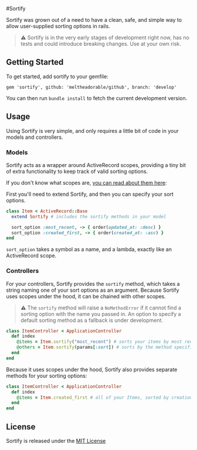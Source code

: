 #Sortify

Sortify was grown out of a need to have a clean, safe, and simple way to allow user-supplied sorting options in rails.

> :warning: Sortify is in the very early stages of development right now, has no tests and could introduce breaking changes. Use at your own risk.

## Getting Started

To get started, add sortify to your gemfile:

`gem 'sortify', github: 'meltheadorable/github', branch: 'develop'`

You can then run `bundle install` to fetch the current development version.

## Usage

Using Sortify is very simple, and only requires a little bit of code in your models and controllers.



### Models

Sortify acts as a wrapper around ActiveRecord scopes, providing a tiny bit of extra functionality to keep track of valid sorting options.

If you don't know what scopes are, [you can read about them here](http://guides.rubyonrails.org/active_record_querying.html#scopes):

First you'll need to extend Sortify, and then you can specify your sort options.

```ruby
class Item < ActiveRecord::Base
  extend Sortify # includes the sortify methods in your model

  sort_option :most_recent, -> { order(updated_at: :desc) }
  sort_option :created_first, -> { order(created_at: :asc) }
end
```

`sort_option` takes a symbol as a name, and a lambda, exactly like an ActiveRecord scope.


### Controllers

For your controllers, Sortify provides the `sortify` method, which takes a string naming one of your sort options as an argument. Because Sortify uses scopes under the hood, it can be chained with other scopes.

> :warning: The `sortify` method will raise a `NoMethodError` if it cannot find a sorting option with the name you passed in. An option to specify a default sorting method as a fallback is under development.

```ruby
class ItemController < ApplicationController
  def index
    @items = Item.sortify("most_recent") # sorts your items by most recent
    @others = Item.sortify(params[:sort]) # sorts by the method specified in the params
  end
end
```

Because it uses scopes under the hood, Sortify also provides separate methods for your sorting options:

```ruby
class ItemController < ApplicationController
  def index
    @items = Item.created_first # all of your Items, sorted by creation date
  end
end
```

## License

Sortify is released under the [MIT License](LICENSE)
